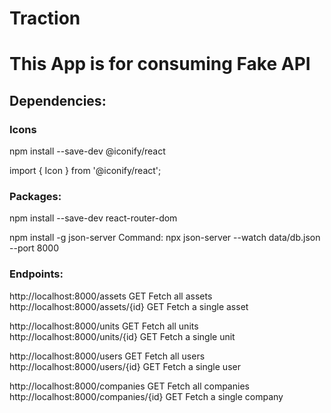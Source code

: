 # Traction
# This App is for consuming Fake API 

## Dependencies:

### Icons

npm install --save-dev @iconify/react

import { Icon } from '@iconify/react';

### Packages:

npm install --save-dev react-router-dom

npm install -g json-server
Command: npx json-server --watch data/db.json --port 8000

### Endpoints: 

http://localhost:8000/assets GET Fetch all assets
http://localhost:8000/assets/{id} GET Fetch a single asset


http://localhost:8000/units GET Fetch all units
http://localhost:8000/units/{id} GET Fetch a single unit

http://localhost:8000/users GET Fetch all users
http://localhost:8000/users/{id} GET Fetch a single user

http://localhost:8000/companies GET Fetch all companies
http://localhost:8000/companies/{id} GET Fetch a single company